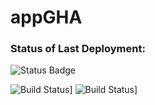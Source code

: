 # appGHA


### Status of Last Deployment:
![Status Badge](https://github.com/isboston/appGHA/workflows/my-github-actions/badge.svg?branch=main)


![Build Status](https://github.com/isboston/appGHA/workflows/my-github-actions/badge.svg)]
![Build Status](https://github.com/isboston/appGHA/workflows/my-github-actions/badge.svg)]
